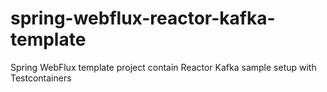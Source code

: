 # spring-webflux-reactor-kafka-template
Spring WebFlux template project contain Reactor Kafka sample setup with Testcontainers
